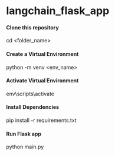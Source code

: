 # langchain_flask_app

#### Clone this repository 
cd <folder_name>

#### Create a Virtual Environment
python -m venv <env_name>

#### Activate Virtual Environment
env\scripts\activate

#### Install Dependencies
pip install -r requirements.txt

#### Run Flask app
python main.py
